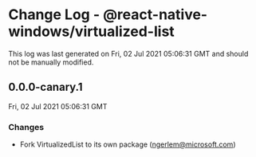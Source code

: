# Change Log - @react-native-windows/virtualized-list

This log was last generated on Fri, 02 Jul 2021 05:06:31 GMT and should not be manually modified.

<!-- Start content -->

## 0.0.0-canary.1

Fri, 02 Jul 2021 05:06:31 GMT

### Changes

- Fork VirtualizedList to its own package (ngerlem@microsoft.com)
